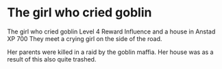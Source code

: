 # The girl who cried goblin

The girl who cried goblin
Level
4
Reward
Influence and a house in Anstad
XP
700
They meet a crying girl on the side of the road.

Her parents were killed in a raid by the goblin maffia. Her house was as a result of this also quite trashed.
